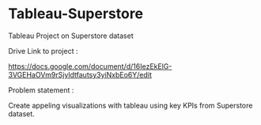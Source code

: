 # Tableau-Superstore
Tableau Project on Superstore dataset

Drive Link to project : 

https://docs.google.com/document/d/16IezEkElG-3VGEHaOVm9rSjyldtfautsy3yiNxbEo6Y/edit

Problem statement : 

Create appeling visualizations  with tableau using key KPIs from Superstore dataset.

